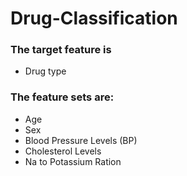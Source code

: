 # Drug-Classification

### The target feature is
- Drug type

### The feature sets are:
- Age
- Sex
- Blood Pressure Levels (BP)
- Cholesterol Levels
- Na to Potassium Ration
